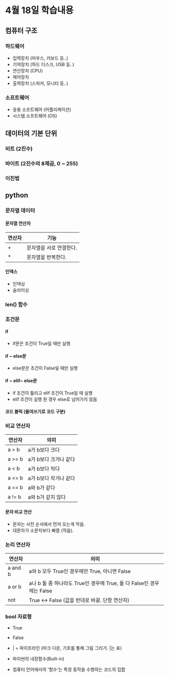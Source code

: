 # 4월 18일 학습내용
## 컴퓨터 구조
### 하드웨어
- 입력장치 (마우스, 키보드 등..)
- 기억장치 (하드 디스크, USB 등..)
- 연산장치 (CPU)
- 제어장치 
- 출력장치 (스피커, 모니터 등..)
### 소프트웨어
- 응용 소프트웨어 (어플리케이션)
- 시스템 소프트웨어 (OS)
## 데이터의 기본 단위
### 비트 (2진수)
### 바이트 (2진수의 8제곱, 0 ~ 255)
### 이진법

## python
### 문자열 데이터
#### 문자열 연산자
연산자 | 기능
-------|--------
\+ | 문자열을 서로 연결한다.
\* | 문자열을 반복한다.
#### 인덱스
- 인덱싱
- 슬라이싱
### len() 함수
### 조건문
#### if 
- if문은 조건이 True일 때만 실행
#### if ~ else문
- else문은 조건이 False일 때만 실행
#### if ~ elif~ else문
- if 조건이 틀리고 elif 조건이 True일 때 실행
- elif 조건이 실행 된 경우 else로 넘어가지 않음
#### 코드 블럭 (들여쓰기로 코드 구분)
### 비교 연산자
연산자 | 의미
-------|------
a > b  | a가 b보다 크다
a >= b | a가 b보다 크거나 같다
a < b  | a가 b보다 작다
a <= b | a가 b보다 작거나 같다
a == b | a와 b가 같다
a != b | a와 b가 같지 않다
#### 문자 비교 연산
- 문자는 사전 순서에서 먼저 오는게 작음.
- 대문자가 소문자보다 빠름 (작음).
### 논리 연산자
연산자 | 의미
-----|---
a and b | a와 b 모두 True인 경우에만 True, 아니면 False
a or b | a나 b 둘 중 하나라도 True인 경우에 True, 둘 다 False인 경우에는 False
not | True <-> False (값을 반대로 바꿈. 단항 연산자)
### bool 자료형
- True
- False




- \| = 파이프라인 (마크 다운, 기호를 통해 그림 그리기. \|는 표)
- 파이썬의 내장함수(Built-in)
- 컴퓨터 언어에서의 '함수'는 특정 동작을 수행하는 코드의 집합
